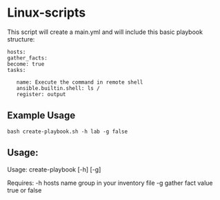 # Linux-scripts

This script will create a main.yml and will include this basic playbook structure:

```
hosts: 
gather_facts:
become: true
tasks:

   name: Execute the command in remote shell
   ansible.builtin.shell: ls /
   register: output
```

Example Usage
-------------

```
bash create-playbook.sh -h lab -g false
```

Usage:
-------------

Usage: create-playbook [-h] [-g]

Requires:
-h    hosts name group in your inventory file
-g    gather fact value true or false



